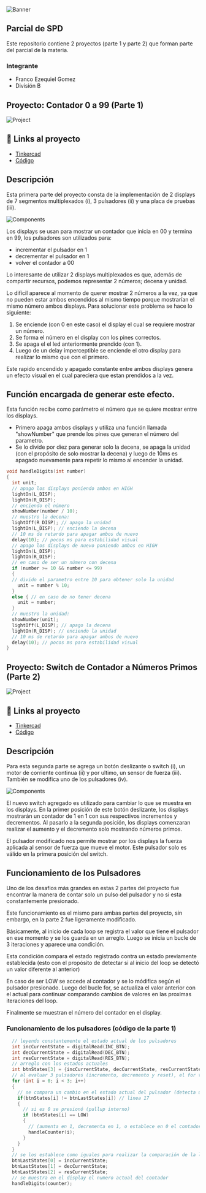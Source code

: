 ![Banner](./img/project-banner.png)
## Parcial de SPD
Este repositorio contiene 2 proyectos (parte 1 y parte 2) que forman parte del parcial de la materia.

### Integrante
- Franco Ezequiel Gomez
- División B


## Proyecto: Contador 0 a 99 (Parte 1)
![Project](./img/Parcial_Parte-1_Franco-Gomez.png)
## 🔗 Links al proyecto
- [Tinkercad](https://www.tinkercad.com/things/fr8l2XzCsWt)
- [Código](https://github.com/GomezFrannco/parcial_SPD/blob/main/code/part-1/parcial_parte-1.cc)

## Descripción
Esta primera parte del proyecto consta de la implementación de 2 displays de 7 segmentos multiplexados (i), 3 pulsadores (ii) y una placa de pruebas (iii).

![Components](./img/components_parte-1.png)

Los displays se usan para mostrar un contador que inicia en 00 y termina en 99, los pulsadores son utilizados para:
- incrementar el pulsador en 1
- decrementar el pulsador en 1
- volver el contador a 00

Lo interesante de utilizar 2 displays multiplexados es que, además de compartir recursos, podemos representar 2 números; decena y unidad.

Lo difícil aparece al momento de querer mostrar 2 números a la vez, ya que no pueden estar ambos encendidos al mismo tiempo porque mostrarían el mismo número ambos displays. Para solucionar este problema se hace lo siguiente:

1. Se enciende (con 0 en este caso) el display el cual se requiere mostrar un número.
2. Se forma el número en el display con los pines correctos.
3. Se apaga el el led anteriormente prendido (con 1).
4. Luego de un delay imperceptible se enciende el otro display para realizar lo mismo que con el primero.

Este rapido encendido y apagado constante entre ambos displays genera un efecto visual en el cual pareciera que estan prendidos a la vez.

## Función encargada de generar este efecto.

Esta función recibe como parámetro el número que se quiere mostrar entre los displays. 
* Primero apaga ambos displays y utiliza una función llamada "showNumber" que prende los pines que generan el número del parametro.
* Se lo divide por diez para generar solo la decena, se apaga la unidad (con el propósito de solo mostrar la decena) y luego de 10ms es apagado nuevamente para repetir lo mismo al encender la unidad.

~~~ C (lenguaje en el que esta escrito)
void handleDigits(int number)
{
  int unit;
  // apago los displays poniendo ambos en HIGH
  lightOn(L_DISP);
  lightOn(R_DISP);
  // enciendo el número
  showNumber(number / 10);
  // muestro la decena:
  lightOff(R_DISP); // apago la unidad
  lightOn(L_DISP); // enciendo la decena
  // 10 ms de retardo para apagar ambos de nuevo
  delay(10); // pocos ms para estabilidad visual
  // apago los displays de nuevo poniendo ambos en HIGH
  lightOn(L_DISP);
  lightOn(R_DISP);
  // en caso de ser un número con decena
  if (number >= 10 && number <= 99)
  {
  // divido el parametro entre 10 para obtener solo la unidad
    unit = number % 10;
  }
  else { // en caso de no tener decena
    unit = number;
  }
  // muestro la unidad:
  showNumber(unit);
  lightOff(L_DISP); // apago la decena
  lightOn(R_DISP); // enciendo la unidad
  // 10 ms de retardo para apagar ambos de nuevo
  delay(10); // pocos ms para estabilidad visual
}
~~~

## Proyecto: Switch de Contador a Números Primos (Parte 2)
![Project](./img/Parcial_Parte-2_Franco-Gomez.png)
## 🔗 Links al proyecto
- [Tinkercad](https://www.tinkercad.com/things/5QUxo1zWyx5)
- [Código](https://github.com/GomezFrannco/parcial_SPD/blob/main/code/part-2/parcial_parte-2.cc)

## Descripción
Para esta segunda parte se agrega un botón deslizante o switch (i), un motor de corriente continua (ii) y por ultimo, un sensor de fuerza (iii). También se modifica uno de los pulsadores (iv).

![Components](./img/components_parte-2.png)

El nuevo switch agregado es utilizado para cambiar lo que se muestra en los displays. En la primer posición de este botón deslizante, los displays mostrarán un contador de 1 en 1 con sus respectivos incrementos y decrementos. Al pasarlo a la segunda posición, los displays comenzaran realizar el aumento y el decremento solo mostrando números primos.

El pulsador modificado nos permite mostrar por los displays la fuerza aplicada al sensor de fuerza que mueve el motor. Este pulsador solo es válido en la primera posición del switch.

## Funcionamiento de los Pulsadores

Uno de los desafios más grandes en estas 2 partes del proyecto fue encontrar la manera de contar solo un pulso del pulsador y no si esta constantemente presionado.

Este funcionamiento es el mismo para ambas partes del proyecto, sin embargo, en la parte 2 fue ligeramente modificado.

Básicamente, al inicio de cada loop se registra el valor que tiene el pulsador en ese momento y se los guarda en un arreglo. Luego se inicia un bucle de 3 iteraciones y aparece una condición.

Esta condición compara el estado registrado contra un estado previamente establecida (esto con el propósito de detectar si al inicio del loop se detectó un valor diferente al anterior)

En caso de ser LOW se accede al contador y se lo módifica según el pulsador presionado. Luego del bucle for, se actualiza el valor anterior con el actual para continuar comparando cambios de valores en las proximas iteraciones del loop.

Finalmente se muestran el número del contador en el display.


### Funcionamiento de los pulsadores (código de la parte 1)
~~~ C (lenguaje en el que esta escrito)
  // leyendo constantemente el estado actual de los pulsadores 
  int incCurrentState = digitalRead(INC_BTN);
  int decCurrentState = digitalRead(DEC_BTN);
  int resCurrentState = digitalRead(RES_BTN);
  // arreglo con los estados actuales
  int btnStates[3] = {incCurrentState, decCurrentState, resCurrentState};
  // al evaluar 3 pulsadores (incremento, decremento y reset), el for tiene 3 iteraciones
  for (int i = 0; i < 3; i++)
  {
    // se compara un cambio en el estado actual del pulsador (detecta un 0 en el pulsador) 
    if(btnStates[i] != btnLastStates[i]) // linea 17
    {
      // si es 0 se presionó (pullup interno)
      if (btnStates[i] == LOW)
      {
        // (aumenta en 1, decrementa en 1, o establece en 0 el contador) solo se accede en caso de presionar el pulsador
        handleCounter(i);
      }
    }
  }
  // se los establece como iguales para realizar la comparación de la línea 48
  btnLastStates[0] = incCurrentState;
  btnLastStates[1] = decCurrentState;
  btnLastStates[2] = resCurrentState;
  // se muestra en el display el numero actual del contador
  handleDigits(counter);
~~~